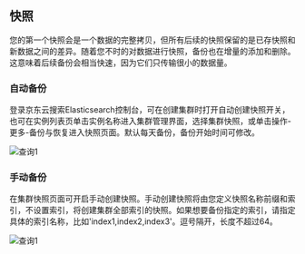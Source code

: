 ## 快照
您的第一个快照会是一个数据的完整拷贝，但所有后续的快照保留的是已存快照和新数据之间的差异。随着您不时的对数据进行快照，备份也在增量的添加和删除。这意味着后续备份会相当快速，因为它们只传输很小的数据量。</br>
### 自动备份
登录京东云搜索Elasticsearch控制台，可在创建集群时打开自动创建快照开关，也可在实例列表页单击实例名称进入集群管理界面，选择集群快照，或单击操作-更多-备份与恢复进入快照页面。默认每天备份，备份开始时间可修改。</br>

![查询1](https://github.com/jdcloudcom/cn/blob/Elasticsearch/image/Internet-Middleware/JCS%20for%20Elasticsearch/snapshot1.png)
 
### 手动备份
在集群快照页面可开启手动创建快照。手动创建快照将由您定义快照名称前缀和索引，不设置索引，将创建集群全部索引的快照。如果想要备份指定的索引，请指定具体的索引名称，比如'index1,index2,index3'。逗号隔开，长度不超过64。</br>

![查询1](https://github.com/jdcloudcom/cn/blob/Elasticsearch/image/Internet-Middleware/JCS%20for%20Elasticsearch/snapshot2.png)
